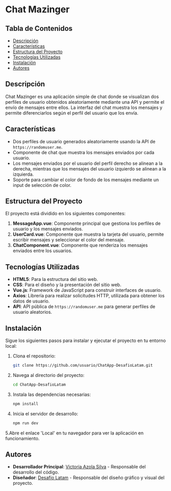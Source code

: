 # Chat Mazinger

## Tabla de Contenidos

- [Descripción](#descripción)
- [Características](#características)
- [Estructura del Proyecto](#estructura-del-proyecto)
- [Tecnologías Utilizadas](#tecnologías-utilizadas)
- [Instalación](#instalación)
- [Autores](#autores)

## Descripción

Chat Mazinger es una aplicación simple de chat donde se visualizan dos perfiles de usuario obtenidos aleatoriamente mediante una API y permite el envío de mensajes entre ellos. La interfaz del chat muestra los mensajes y permite diferenciarlos según el perfil del usuario que los envía.

## Características

- Dos perfiles de usuario generados aleatoriamente usando la API de `https://randomuser.me`.
- Componente de chat que muestra los mensajes enviados por cada usuario.
- Los mensajes enviados por el usuario del perfil derecho se alinean a la derecha, mientras que los mensajes del usuario izquierdo se alinean a la izquierda.
- Soporte para cambiar el color de fondo de los mensajes mediante un input de selección de color.

## Estructura del Proyecto

El proyecto está dividido en los siguientes componentes:

1. **MessageApp.vue**: Componente principal que gestiona los perfiles de usuario y los mensajes enviados.
2. **UserCard.vue**: Componente que muestra la tarjeta del usuario, permite escribir mensajes y seleccionar el color del mensaje.
3. **ChatComponent.vue**: Componente que renderiza los mensajes enviados entre los usuarios.

## Tecnologías Utilizadas

- **HTML5**: Para la estructura del sitio web.
- **CSS**: Para el diseño y la presentación del sitio web.
- **Vue.js**: Framework de JavaScript para construir interfaces de usuario.
- **Axios**: Librería para realizar solicitudes HTTP, utilizada para obtener los datos de usuario.
- **API**: API pública de `https://randomuser.me` para generar perfiles de usuario aleatorios. 

## Instalación

Sigue los siguientes pasos para instalar y ejecutar el proyecto en tu entorno local:

1. Clona el repositorio:

    ```bash
    git clone https://github.com/usuario/ChatApp-DesafioLatam.git
    ```

2. Navega al directorio del proyecto:

    ```bash
    cd ChatApp-DesafioLatam
    ```

3. Instala las dependencias necesarias:

    ```bash
    npm install
    ```

4. Inicia el servidor de desarrollo:

    ```bash
    npm run dev
    ```

5.Abre el enlace 'Local' en tu navegador para ver la aplicación en funcionamiento.

## Autores

- **Desarrollador Principal**: [Victoria Azola Silva](https://github.com/VickyAzola) - Responsable del desarrollo del código.
- **Diseñador**: [Desafío Latam](https://desafiolatam.com/admision/?utm_term=desafio%20latam&utm_campaign=Brand&utm_source=adwords&utm_medium=ppc&hsa_acc=1239562006&hsa_cam=16998643182&hsa_grp=136655824715&hsa_ad=596057942540&hsa_src=g&hsa_tgt=kwd-340546658839&hsa_kw=desafio%20latam&hsa_mt=b&hsa_net=adwords&hsa_ver=3&gad_source=1&gclid=CjwKCAjwvvmzBhA2EiwAtHVrbzEJGJPqUuTuFDuNIFtSh4eKqGXcLXmCO9u12vwlU553fGXV93Q5zxoCGmEQAvD_BwE) - Responsable del diseño gráfico y visual del proyecto.
